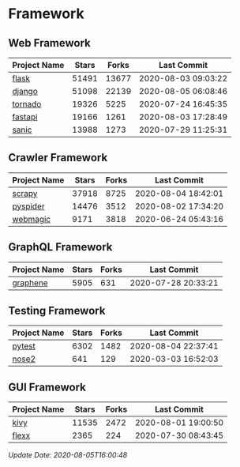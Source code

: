 # Framework

## Web Framework

| Project Name | Stars | Forks | Last Commit |
| ------------ | ----- | ----- | ----------- |
| [flask](https://github.com/pallets/flask) | 51491 | 13677 | 2020-08-03 09:03:22 |
| [django](https://github.com/django/django) | 51098 | 22139 | 2020-08-05 06:08:46 |
| [tornado](https://github.com/tornadoweb/tornado) | 19326 | 5225 | 2020-07-24 16:45:35 |
| [fastapi](https://github.com/tiangolo/fastapi) | 19166 | 1261 | 2020-08-03 17:28:49 |
| [sanic](https://github.com/huge-success/sanic) | 13988 | 1273 | 2020-07-29 11:25:31 |

## Crawler Framework

| Project Name | Stars | Forks | Last Commit |
| ------------ | ----- | ----- | ----------- |
| [scrapy](https://github.com/scrapy/scrapy) | 37918 | 8725 | 2020-08-04 18:42:01 |
| [pyspider](https://github.com/binux/pyspider) | 14476 | 3512 | 2020-08-02 17:34:20 |
| [webmagic](https://github.com/code4craft/webmagic) | 9171 | 3818 | 2020-06-24 05:43:16 |

## GraphQL Framework

| Project Name | Stars | Forks | Last Commit |
| ------------ | ----- | ----- | ----------- |
| [graphene](https://github.com/graphql-python/graphene) | 5905 | 631 | 2020-07-28 20:33:21 |

## Testing Framework

| Project Name | Stars | Forks | Last Commit |
| ------------ | ----- | ----- | ----------- |
| [pytest](https://github.com/pytest-dev/pytest) | 6302 | 1482 | 2020-08-04 22:37:41 |
| [nose2](https://github.com/nose-devs/nose2) | 641 | 129 | 2020-03-03 16:52:03 |

## GUI Framework

| Project Name | Stars | Forks | Last Commit |
| ------------ | ----- | ----- | ----------- |
| [kivy](https://github.com/kivy/kivy) | 11535 | 2472 | 2020-08-01 19:00:50 |
| [flexx](https://github.com/flexxui/flexx) | 2365 | 224 | 2020-07-30 08:43:45 |

*Update Date: 2020-08-05T16:00:48*